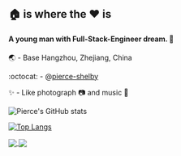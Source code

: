 ## :house: is where the :heart: is
<!--this README.md is a Personal Profile which will present at GitHub profile-->

#### A young man with **Full-Stack-Engineer** dream. :ghost:

:earth_asia: - Base Hangzhou, Zhejiang, China

:octocat:  - @[pierce-shelby](https://github.com/pierce-shelby)

:sparkles: - Like photograph :camera: and music :musical_note:

![Pierce's GitHub stats](https://github-readme-stats.vercel.app/api?username=pierce-shelby&show_icons=true&theme=dracula)

[![Top Langs](https://github-readme-stats.vercel.app/api/top-langs/?username=anuraghazra&layout=compact&theme=dracula)](https://github.com/anuraghazra/github-readme-stats)

<a href="https://github.com/anuraghazra/github-readme-stats">
  <img align="center" src="https://github-readme-stats.vercel.app/api?username=pierce-shelby&show_icons=true&theme=dracula" />
</a>
<a href="https://github.com/anuraghazra/convoychat">
  <img align="center" src="https://github-readme-stats.vercel.app/api?username=pierce-shelby&show_icons=true&theme=dracula" />
</a>



